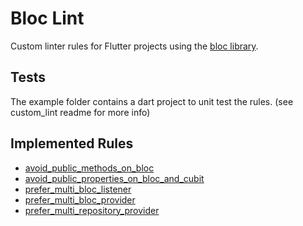Bloc Lint
===

Custom linter rules for Flutter projects using the [bloc library](https://bloclibrary.dev/).

## Tests

The example folder contains a dart project to unit test the rules. (see custom_lint readme for more info)

## Implemented Rules

- [avoid_public_methods_on_bloc](docs/rules/avoid_public_methods_on_bloc.md)
- [avoid_public_properties_on_bloc_and_cubit](docs/rules/avoid_public_properties_on_bloc_and_cubit.md)
- [prefer_multi_bloc_listener](docs/rules/prefer_multi_bloc_listener.md)
- [prefer_multi_bloc_provider](docs/rules/prefer_multi_bloc_provider.md)
- [prefer_multi_repository_provider](docs/rules/prefer_multi_repository_provider.md)